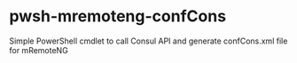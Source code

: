 # pwsh-mremoteng-confCons
Simple PowerShell cmdlet to call Consul API and generate confCons.xml file for mRemoteNG
